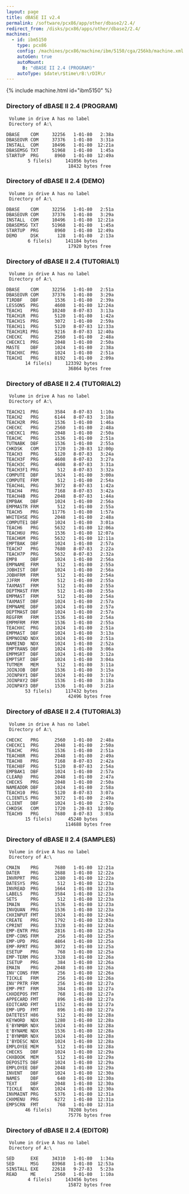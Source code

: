```yaml
---
layout: page
title: dBASE II v2.4
permalink: /software/pcx86/app/other/dbase2/2.4/
redirect_from: /disks/pcx86/apps/other/dbase2/2.4/
machines:
  - id: ibm5150
    type: pcx86
    config: /machines/pcx86/machine/ibm/5150/cga/256kb/machine.xml
    autoGen: true
    autoMount:
      B: "dBASE II 2.4 (PROGRAM)"
    autoType: $date\r$time\rB:\rDIR\r
---
```


{% include machine.html id="ibm5150" %}

### Directory of dBASE II 2.4 (PROGRAM)

     Volume in drive A has no label
     Directory of A:\

    DBASE    COM     32256   1-01-80   2:38a
    DBASEOVR COM     37376   1-01-80   3:31a
    INSTALL  COM     10496   1-01-80  12:21a
    DBASEMSG TXT     51968   1-01-80   1:45a
    STARTUP  PRG      8960   1-01-80  12:49a
            5 file(s)     141056 bytes
                           18432 bytes free

### Directory of dBASE II 2.4 (DEMO)

     Volume in drive A has no label
     Directory of A:\

    DBASE    COM     32256   1-01-80   2:51a
    DBASEOVR COM     37376   1-01-80   3:29a
    INSTALL  COM     10496   1-01-80  12:21a
    DBASEMSG TXT     51968   1-01-80   1:45a
    STARTUP  PRG      8960   1-01-80  12:49a
    DEMO     DSK       128   1-01-80   2:13a
            6 file(s)     141184 bytes
                           17920 bytes free

### Directory of dBASE II 2.4 (TUTORIAL1)

     Volume in drive A has no label
     Directory of A:\

    DBASE    COM     32256   1-01-80   2:51a
    DBASEOVR COM     37376   1-01-80   3:29a
    T1RDBF   DBF      1536   1-01-80   2:39a
    LESSONS  PRG      4608   1-01-80  12:24a
    TEACH1   PRG     10240   8-07-83   3:13a
    TEACH1R  PRG      5120   1-01-80   1:42a
    TEACH1S  PRG      3072   1-01-80   2:59a
    TEACH11  PRG      5120   8-07-83  12:33a
    TEACH1R1 PRG      9216   8-07-83  12:40a
    CHECKC   PRG      2560   1-01-80   2:48a
    CHECKC1  PRG      2048   1-01-80   2:50a
    MASTE    DBF      1024   1-01-80   2:38a
    TEACHXC  PRG      1024   1-01-80   2:51a
    TEACHI   PRG      8192   1-01-80   2:09a
           14 file(s)     123392 bytes
                           36864 bytes free

### Directory of dBASE II 2.4 (TUTORIAL2)

     Volume in drive A has no label
     Directory of A:\

    TEACH21  PRG      3584   8-07-83   1:10a
    TEACH2   PRG      6144   8-07-83   3:18a
    TEACH2R  PRG      1536   1-01-80   1:46a
    CHECKC   PRG      2560   1-01-80   2:48a
    CHECKC1  PRG      2048   1-01-80   2:50a
    TEACHC   PRG      1536   1-01-80   2:51a
    TUTNABK  DBF      1536   1-01-80   2:55a
    CHKDSK   COM      1720   1-20-83  12:00p
    TEACH3   PRG      5120   8-07-83   3:24a
    TEACH3F  PRG      4608   8-07-83   3:27a
    TEACH3C  PRG      4608   8-07-83   3:31a
    TEACH3F1 PRG       512   8-07-83   3:32a
    COMPUTE  DBF      1024   1-01-80   3:00a
    COMPUTE  FRM       512   1-01-80   2:54a
    TEACH4L  PRG      3072   8-07-83   1:42a
    TEACH4   PRG      7168   8-07-83   3:42a
    TEACH4B  PRG      2048   8-07-83   1:44a
    EMPBAK   DBF      1024   1-01-80   2:56a
    EMPMASTR FRM       512   1-01-80   2:55a
    TEACH5   PRG     11776   1-01-80   1:57a
    WHITEHSE PRG      2048   1-01-80   2:48a
    COMPUTE1 DBF      1024   1-01-80   3:01a
    TEACH6   PRG      5632   1-01-80  12:06a
    TEACH6U  PRG      1536   1-01-80  12:07a
    TEACH6M  PRG      5632   1-01-80  12:11a
    EMPTBAK  DBF      1024   1-01-80   2:57a
    TEACH7   PRG      7680   8-07-83   2:22a
    TEACH7P  PRG      5632   8-07-83   2:32a
    EMP8     DBF      1024   1-01-80   2:56a
    EMPNAME  FRM       512   1-01-80   2:55a
    JOBHIST  DBF      1024   1-01-80   2:56a
    JOBHFRM  FRM       512   1-01-80   2:54a
    JJFRM    FRM       512   1-01-80   2:55a
    TAXMAST  FRM       512   1-01-80   2:55a
    DEPTMAST FRM       512   1-01-80   2:55a
    EMPMAST  FRM       512   1-01-80   2:54a
    TAXMAST  DBF      1024   1-01-80   2:57a
    EMPNAME  DBF      1024   1-01-80   2:57a
    DEPTMAST DBF      1024   1-01-80   2:57a
    REGFRM   FRM      1536   1-01-80   2:54a
    EMPMFRM  FRM      1536   1-01-80   2:55a
    TEACHXC  PRG      1024   1-01-80   2:51a
    EMPMAST  DBF      1024   1-01-80   3:13a
    EMPNOIND NDX      1024   1-01-80   2:51a
    NAMEIND  NDX      1024   1-01-80   2:52a
    EMPTRANS DBF      1024   1-01-80   3:06a
    EMPMSRT  DBF      1024   1-01-80   3:12a
    EMPTSRT  DBF      1024   1-01-80   3:04a
    TUTMEM   MEM       512   1-01-80   3:11a
    JOINJOB  DBF      1536   1-01-80   3:15a
    JOINPAY1 DBF      1024   1-01-80   3:17a
    JOINPAY2 DBF      1536   1-01-80   3:18a
    JOINPAY3 DBF      1536   1-01-80   3:21a
           53 file(s)     117432 bytes
                           42496 bytes free

### Directory of dBASE II 2.4 (TUTORIAL3)

     Volume in drive A has no label
     Directory of A:\

    CHECKC   PRG      2560   1-01-80   2:48a
    CHECKC1  PRG      2048   1-01-80   2:50a
    TEACHC   PRG      1536   1-01-80   2:51a
    TEACH8R  PRG      2048   1-01-80   2:49a
    TEACH8   PRG      7168   8-07-83   2:42a
    TEACH8F  PRG      5120   8-07-83   2:54a
    EMPBAK1  DBF      1024   1-01-80   2:57a
    CLEAR@   PRG      2048   1-01-80   2:47a
    CHECKS   PRG      2048   1-01-80   2:50a
    NAMEADDR DBF      1024   1-01-80   2:58a
    TEACH10  PRG      5120   8-07-83   3:07a
    CLIENTLS PRG      3072   1-01-80   2:49a
    CLIENT   DBF      1024   1-01-80   2:57a
    CHKDSK   COM      1720   1-20-83  12:00p
    TEACH9   PRG      7680   8-07-83   3:03a
           15 file(s)      45240 bytes
                          114688 bytes free

### Directory of dBASE II 2.4 (SAMPLES)

     Volume in drive A has no label
     Directory of A:\

    CMAIN    PRG      7680   1-01-80  12:21a
    DATER    PRG      2688   1-01-80  12:22a
    INVRPRT  PRG      1280   1-01-80  12:22a
    DATESYS  PRG       512   1-01-80  12:23a
    INVREAD  PRG      1664   1-01-80  12:23a
    LABELS   PRG      3584   1-01-80  12:23a
    SETS     PRG       512   1-01-80  12:23a
    IMAIN    PRG      1536   1-01-80  12:23a
    INVQUAN  PRG      1536   1-01-80  12:23a
    CHXINPUT FMT      1024   1-01-80  12:24a
    CREATE   PRG      1792   1-01-80  12:03a
    CPRINT   PRG      3328   1-01-80  12:24a
    EMP-ENTR PRG      2816   1-01-80  12:25a
    EMP-CONS FRM       256   1-01-80  12:25a
    EMP-UPD  PRG      4864   1-01-80  12:25a
    EMP-RPRT PRG      3072   1-01-80  12:25a
    ESETUP   PRG       768   1-01-80  12:25a
    EMP-TERM PRG      3328   1-01-80  12:26a
    ISETUP   PRG       384   1-01-80  12:26a
    EMAIN    PRG      2048   1-01-80  12:26a
    INV'CONS FRM       256   1-01-80  12:26a
    TICKLE   FRM       256   1-01-80  12:26a
    INV'PRTR FRM       256   1-01-80  12:27a
    EMP-PRT  FRM       384   1-01-80  12:27a
    CHXDEPOS FMT       768   1-01-80  12:27a
    APPECARD FMT       896   1-01-80  12:27a
    EDITCARD FMT      1152   1-01-80  12:27a
    EMP-UPD  FMT       896   1-01-80  12:27a
    DATETEST H86       512   1-01-80  12:28a
    KEYWORD  NDX      1280   1-01-80  12:28a
    E'BYNMBR NDX      1024   1-01-80  12:28a
    E'BYNAME NDX      1536   1-01-80  12:28a
    I'BYNMBR NDX      1024   1-01-80  12:28a
    I'BYDESC NDX      1024   1-01-80  12:28a
    EMPLOYEE MEM       512   1-01-80  12:28a
    CHECKS   DBF      1024   1-01-80  12:29a
    CHXBOOK  MEM       512   1-01-80  12:29a
    DEPOSITS DBF      1024   1-01-80  12:29a
    EMPLOYEE DBF      2048   1-01-80  12:29a
    INVENT   DBF      1024   1-01-80  12:30a
    NAMES    DBF       640   1-01-80  12:30a
    TEXT     DBF      2048   1-01-80  12:30a
    TICKLE   NDX      1024   1-01-80  12:30a
    INVMAINT PRG      5376   1-01-80  12:31a
    CHXMENU  PRG      6272   1-01-80  12:31a
    EMPSCRN  FMT       768   1-01-80  12:31a
           46 file(s)      78208 bytes
                           75776 bytes free

### Directory of dBASE II 2.4 (EDITOR)

     Volume in drive A has no label
     Directory of A:\

    SED      EXE     34310   1-01-80   1:34a
    SED      MSG     83968   1-01-80  12:53a
    SINSTALL EXE     22618   9-27-83   5:23a
    READ     ME       2560   1-01-80   1:10a
            4 file(s)     143456 bytes
                           15872 bytes free
